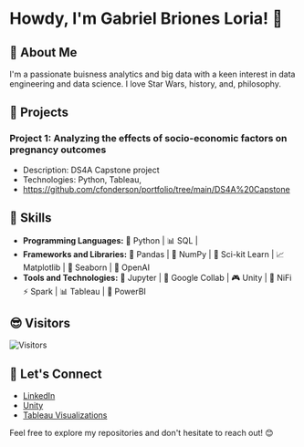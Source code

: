 # Howdy, I'm Gabriel Briones Loria! 👋

## 🤠 About Me
I'm a passionate buisness analytics and big data with a keen interest in data engineering and data science. I love Star Wars, history, and, philosophy.

## 🔬 Projects
### Project 1: Analyzing the effects of socio-economic factors on pregnancy outcomes
- Description: DS4A Capstone project
- Technologies: Python, Tableau, 
- https://github.com/cfonderson/portfolio/tree/main/DS4A%20Capstone

## 🧰 Skills
- **Programming Languages:** 🐍 Python | 📊 SQL |
- **Frameworks and Libraries:** 🐼 Pandas | 🔢 NumPy | 🧠 Sci-kit Learn | 📈 Matplotlib | 🌊 Seaborn | 🤖 OpenAI
- **Tools and Technologies:** 📒 Jupyter | 🧠 Google Collab | 🎮 Unity | 🚰 NiFi
⚡ Spark | 📊 Tableau | 💼 PowerBI

## 😎 Visitors
![Visitors](https://visitor-badge.laobi.icu/badge?page_id=gabrielbrionesl.gabrielbrionesl)

## 🙌 Let's Connect
- [LinkedIn](https://www.linkedin.com/in/gabrielbrionesloria/)
- [Unity](https://play.unity.com/u/gvbl92)
- [Tableau Visualizations](https://public.tableau.com/app/profile/gabriel.briones/vizzes)

Feel free to explore my repositories and don't hesitate to reach out! 😊
